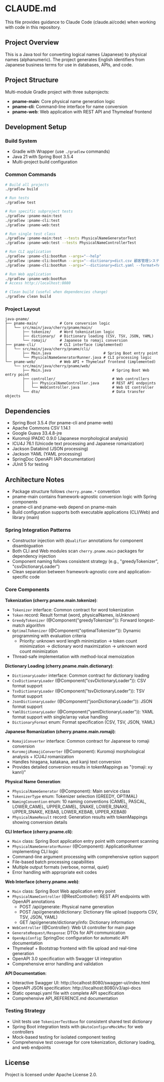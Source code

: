 # CLAUDE.md

This file provides guidance to Claude Code (claude.ai/code) when working with code in this repository.

## Project Overview

This is a Java tool for converting logical names (Japanese) to physical names (alphanumeric). The project generates English identifiers from Japanese business terms for use in databases, APIs, and code.

## Project Structure

Multi-module Gradle project with three subprojects:

- **pname-main**: Core physical name generation logic
- **pname-cli**: Command-line interface for name conversion
- **pname-web**: Web application with REST API and Thymeleaf frontend

## Development Setup

### Build System
- Gradle with Wrapper (use `./gradlew` commands)
- Java 21 with Spring Boot 3.5.4
- Multi-project build configuration

### Common Commands
```bash
# Build all projects
./gradlew build

# Run tests
./gradlew test

# Run specific subproject tests
./gradlew :pname-main:test
./gradlew :pname-cli:test
./gradlew :pname-web:test

# Run single test class
./gradlew :pname-main:test --tests PhysicalNameGeneratorTest
./gradlew :pname-web:test --tests PhysicalNameControllerTest

# Run CLI application
./gradlew :pname-cli:bootRun --args="--help"
./gradlew :pname-cli:bootRun --args="--dictionary=dict.csv 顧客管理システム"
./gradlew :pname-cli:bootRun --args="--dictionary=dict.yaml --format=YAML --naming=LOWER_SNAKE 顧客管理システム"

# Run Web application
./gradlew :pname-web:bootRun
# Access http://localhost:8080

# Clean build (useful when dependencies change)
./gradlew clean build
```

### Project Layout
```
java-pname/
├── pname-main/          # Core conversion logic
│   └── src/main/java/cherry/pname/main/
│       ├── tokenize/    # Word tokenization logic
│       ├── dictionary/  # Dictionary loading (CSV, TSV, JSON, YAML)
│       └── romaji/      # Japanese to romaji conversion
├── pname-cli/           # CLI interface (implemented)
│   └── src/main/java/cherry/pname/cli/
│       ├── Main.java                        # Spring Boot entry point
│       └── PhysicalNameGeneratorRunner.java # CLI processing logic
└── pname-web/           # Web API + Thymeleaf frontend (implemented)
    └── src/main/java/cherry/pname/web/
        ├── Main.java                            # Spring Boot Web entry point
        ├── controller/                          # Web controllers
        │   ├── PhysicalNameController.java      # REST API endpoints
        │   └── WebController.java               # Web UI controller
        └── dto/                                 # Data transfer objects
```

## Dependencies

- Spring Boot 3.5.4 (for pname-cli and pname-web)
- Apache Commons CSV 1.14.1
- Google Guava 33.4.8-jre
- Kuromoji IPADIC 0.9.0 (Japanese morphological analysis)
- ICU4J 76.1 (Unicode text processing and Japanese romanization)
- Jackson Databind (JSON processing)
- Jackson YAML (YAML processing)
- SpringDoc OpenAPI (API documentation)
- JUnit 5 for testing

## Architecture Notes

- Package structure follows `cherry.pname.*` convention
- pname-main contains framework-agnostic conversion logic with Spring components
- pname-cli and pname-web depend on pname-main
- Build configuration supports both executable applications (CLI/Web) and library (main)

### Spring Integration Patterns
- Constructor injection with `@Qualifier` annotations for component disambiguation
- Both CLI and Web modules scan `cherry.pname.main` packages for dependency injection
- Component naming follows consistent strategy (e.g., "greedyTokenizer", "csvDictionaryLoader")
- Clean separation between framework-agnostic core and application-specific code

### Core Components

**Tokenization (cherry.pname.main.tokenize)**:
- `Tokenizer` interface: Common contract for word tokenization
- `Token` record: Result format (word, physicalNames, isUnknown)
- `GreedyTokenizer` (@Component("greedyTokenizer")): Forward longest-match algorithm
- `OptimalTokenizer` (@Component("optimalTokenizer")): Dynamic programming with evaluation criteria
  - Priority: unknown word length minimization → token count minimization → dictionary word maximization → unknown word count minimization
- Thread-safe implementation with method-local memoization

**Dictionary Loading (cherry.pname.main.dictionary)**:
- `DictionaryLoader` interface: Common contract for dictionary loading
- `CsvDictionaryLoader` (@Component("csvDictionaryLoader")): CSV format support
- `TsvDictionaryLoader` (@Component("tsvDictionaryLoader")): TSV format support  
- `JsonDictionaryLoader` (@Component("jsonDictionaryLoader")): JSON format support
- `YamlDictionaryLoader` (@Component("yamlDictionaryLoader")): YAML format support with single/array value handling
- `DictionaryFormat` enum: Format specification (CSV, TSV, JSON, YAML)

**Japanese Romanization (cherry.pname.main.romaji)**:
- `RomajiConverter` interface: Common contract for Japanese to romaji conversion
- `KuromojiRomajiConverter` (@Component): Kuromoji morphological analysis + ICU4J romanization
- Handles hiragana, katakana, and kanji text conversion
- Provides detailed conversion results in tokenMappings as "(romaji: xy kanri)"

**Physical Name Generation**:
- `PhysicalNameGenerator` (@Component): Main service class
- `TokenizerType` enum: Tokenizer selection (GREEDY, OPTIMAL)
- `NamingConvention` enum: 10 naming conventions (CAMEL, PASCAL, LOWER_CAMEL, UPPER_CAMEL, SNAKE, LOWER_SNAKE, UPPER_SNAKE, KEBAB, LOWER_KEBAB, UPPER_KEBAB)
- `PhysicalNameResult` record: Generation results with tokenMappings showing conversion details

**CLI Interface (cherry.pname.cli)**:
- `Main` class: Spring Boot application entry point with component scanning
- `PhysicalNameGeneratorRunner` (@Component): ApplicationRunner implementing CLI logic
- Command-line argument processing with comprehensive option support
- File-based batch processing capabilities
- Multiple output formats (verbose, normal, quiet)
- Error handling with appropriate exit codes

**Web Interface (cherry.pname.web)**:
- `Main` class: Spring Boot Web application entry point
- `PhysicalNameController` (@RestController): REST API endpoints with OpenAPI annotations
  - POST /api/generate: Physical name generation
  - POST /api/generate/dictionary: Dictionary file upload (supports CSV, TSV, JSON, YAML)
  - GET /api/generate/dictionary/info: Dictionary information
- `WebController` (@Controller): Web UI controller for main page
- `GenerateRequest/Response`: DTOs for API communication
- `OpenApiConfig`: SpringDoc configuration for automatic API documentation
- Thymeleaf + Bootstrap frontend with file upload and real-time generation
- OpenAPI 3.0 specification with Swagger UI integration
- Comprehensive error handling and validation

**API Documentation**:
- Interactive Swagger UI: http://localhost:8080/swagger-ui/index.html
- OpenAPI JSON specification: http://localhost:8080/v3/api-docs
- Static openapi.yaml file with complete API specification
- Comprehensive API_REFERENCE.md documentation

### Testing Strategy
- Unit tests use `TokenizerTestBase` for consistent shared test dictionary
- Spring Boot integration tests with `@AutoConfigureMockMvc` for web controllers
- Mock-based testing for isolated component testing
- Comprehensive test coverage for core tokenization, dictionary loading, and web endpoints

## License

Project is licensed under Apache License 2.0.
